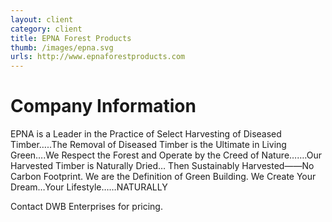 ```yaml
---
layout: client
category: client
title: EPNA Forest Products
thumb: /images/epna.svg
urls: http://www.epnaforestproducts.com
---
```


# Company Information

EPNA is a Leader in the Practice of Select Harvesting of Diseased Timber…..The Removal of Diseased Timber is the Ultimate in Living Green….We Respect the Forest and Operate by the Creed of Nature…….Our Harvested Timber is Naturally Dried… Then Sustainably Harvested——No Carbon Footprint. We are the Definition of Green Building. We Create Your Dream…Your Lifestyle……NATURALLY

Contact DWB Enterprises for pricing.
